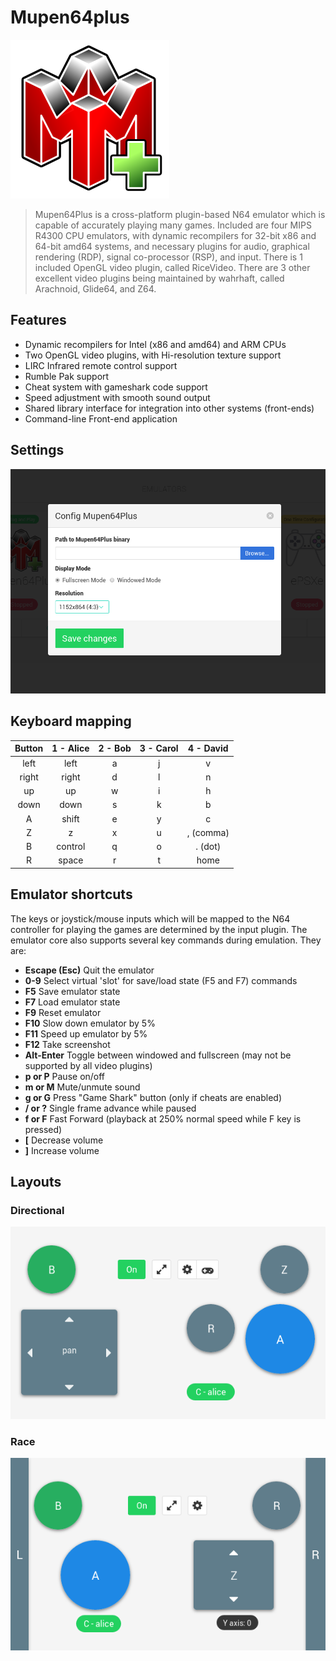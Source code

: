 # Mupen64plus

![mupen64plus](img/mupen64plus-logo.svg)

> Mupen64Plus is a cross-platform plugin-based N64 emulator which is capable of
> accurately playing many games. Included are four MIPS R4300 CPU emulators,
> with dynamic recompilers for 32-bit x86 and 64-bit amd64 systems, and necessary
> plugins for audio, graphical rendering (RDP), signal co-processor (RSP), and
> input. There is 1 included OpenGL video plugin, called RiceVideo. There are 3
> other excellent video plugins being maintained by wahrhaft, called Arachnoid,
> Glide64, and Z64.


## Features

* Dynamic recompilers for Intel (x86 and amd64) and ARM CPUs
* Two OpenGL video plugins, with Hi-resolution texture support
* LIRC Infrared remote control support
* Rumble Pak support
* Cheat system with gameshark code support
* Speed adjustment with smooth sound output
* Shared library interface for integration into other systems (front-ends)
* Command-line Front-end application

## Settings

![settings](img/mupen64plus-settings.png)

## Keyboard mapping

Button | 1 - Alice | 2 - Bob | 3 - Carol | 4 - David
:---:|:---:|:---:|:---:|:---:
left | left | a | j | v
right | right | d | l | n
up | up | w | i | h
down | down | s | k | b
A | shift | e | y | c
Z | z | x | u | , (comma)
B | control | q | o | . (dot)
R | space | r | t | home

## Emulator shortcuts

The keys or joystick/mouse inputs which will be mapped to the N64 controller
for playing the games are determined by the input plugin.  The emulator core
also supports several key commands during emulation. They are:

- **Escape (Esc)** Quit the emulator
- **0-9** Select virtual 'slot' for save/load state (F5 and F7) commands
- **F5** Save emulator state
- **F7** Load emulator state
- **F9** Reset emulator
- **F10** Slow down emulator by 5%
- **F11** Speed up emulator by 5%
- **F12** Take screenshot
- **Alt-Enter** Toggle between windowed and fullscreen (may not be supported by all video plugins)
- **p or P** Pause on/off
- **m or M** Mute/unmute sound
- **g or G** Press "Game Shark" button (only if cheats are enabled)
- **/ or ?** Single frame advance while paused
- **f or F** Fast Forward (playback at 250% normal speed while F key is pressed)
- **[** Decrease volume
- **]** Increase volume

## Layouts

### Directional

![directional](img/layout-directional.png)

### Race

![race](img/layout-race.png)
